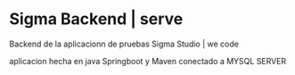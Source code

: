 # Sigma Backend | serve
Backend de la aplicacionn de pruebas Sigma Studio | we code

aplicacion hecha en java Springboot y Maven conectado a MYSQL SERVER 

